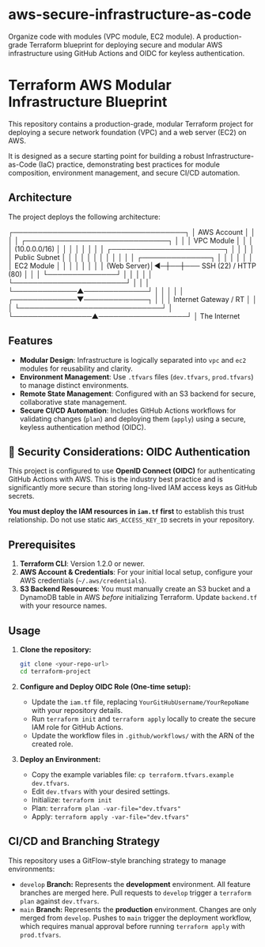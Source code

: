 # aws-secure-infrastructure-as-code
Organize code with modules (VPC module, EC2 module). A production-grade Terraform blueprint for deploying secure and modular AWS infrastructure using GitHub Actions and OIDC for keyless authentication.

# Terraform AWS Modular Infrastructure Blueprint

This repository contains a production-grade, modular Terraform project for deploying a secure network foundation (VPC) and a web server (EC2) on AWS.

It is designed as a secure starting point for building a robust Infrastructure-as-Code (IaC) practice, demonstrating best practices for module composition, environment management, and secure CI/CD automation.

## Architecture

The project deploys the following architecture:

┌───────────────────────────────────┐
│ AWS Account                       │
│                                   │
│  ┌─────────────────────────────┐  │
│  │         VPC Module          │  │
│  │     (10.0.0.0/16)           │  │
│  │                             │  │
│  │  ┌───────────────────────┐  │  │
│  │  │ Public Subnet         │  │  │
│  │  │                       │  │  │
│  │  │     ┌──────────────┐  │  │  │
│  │  │     │  EC2 Module  │  │  │  │
│  │  │     │  (Web Server)│◀─┼──┼─── SSH (22) / HTTP (80)
│  │  │     └──────────────┘  │  │  │
│  │  └───────────────────────┘  │  │
│  └─────────────▲─────────────┘  │
│                │                │
│  ┌─────────────▼─────────────┐  │
│  │   Internet Gateway / RT   │  │
│  └─────────────────────────────┘  │
└────────────────▲──────────────────┘
│
The Internet



## Features

- **Modular Design**: Infrastructure is logically separated into `vpc` and `ec2` modules for reusability and clarity.
- **Environment Management**: Use `.tfvars` files (`dev.tfvars`, `prod.tfvars`) to manage distinct environments.
- **Remote State Management**: Configured with an S3 backend for secure, collaborative state management.
- **Secure CI/CD Automation**: Includes GitHub Actions workflows for validating changes (`plan`) and deploying them (`apply`) using a secure, keyless authentication method (OIDC).

## 🚨 Security Considerations: OIDC Authentication

This project is configured to use **OpenID Connect (OIDC)** for authenticating GitHub Actions with AWS. This is the industry best practice and is significantly more secure than storing long-lived IAM access keys as GitHub secrets.

**You must deploy the IAM resources in `iam.tf` first** to establish this trust relationship. Do not use static `AWS_ACCESS_KEY_ID` secrets in your repository.

## Prerequisites

1.  **Terraform CLI**: Version 1.2.0 or newer.
2.  **AWS Account & Credentials**: For your initial local setup, configure your AWS credentials (`~/.aws/credentials`).
3.  **S3 Backend Resources**: You must manually create an S3 bucket and a DynamoDB table in AWS *before* initializing Terraform. Update `backend.tf` with your resource names.

## Usage

1.  **Clone the repository:**
    ```sh
    git clone <your-repo-url>
    cd terraform-project
    ```

2.  **Configure and Deploy OIDC Role (One-time setup):**
    -   Update the `iam.tf` file, replacing `YourGitHubUsername/YourRepoName` with your repository details.
    -   Run `terraform init` and `terraform apply` locally to create the secure IAM role for GitHub Actions.
    -   Update the workflow files in `.github/workflows/` with the ARN of the created role.

3.  **Deploy an Environment:**
    -   Copy the example variables file: `cp terraform.tfvars.example dev.tfvars`.
    -   Edit `dev.tfvars` with your desired settings.
    -   Initialize: `terraform init`
    -   Plan: `terraform plan -var-file="dev.tfvars"`
    -   Apply: `terraform apply -var-file="dev.tfvars"`

## CI/CD and Branching Strategy

This repository uses a GitFlow-style branching strategy to manage environments:

-   `develop` **Branch:** Represents the **development** environment. All feature branches are merged here. Pull requests to `develop` trigger a `terraform plan` against `dev.tfvars`.
-   `main` **Branch:** Represents the **production** environment. Changes are only merged from `develop`. Pushes to `main` trigger the deployment workflow, which requires manual approval before running `terraform apply` with `prod.tfvars`.

